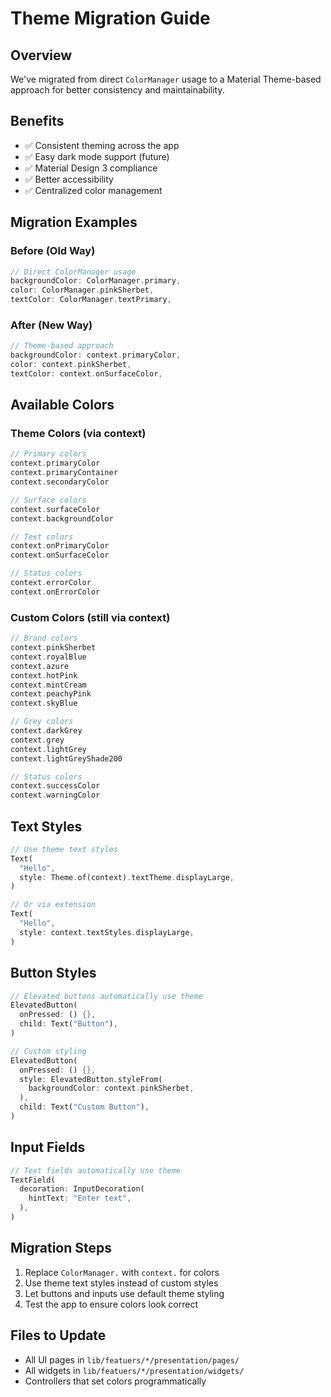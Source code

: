 # Theme Migration Guide

## Overview
We've migrated from direct `ColorManager` usage to a Material Theme-based approach for better consistency and maintainability.

## Benefits
- ✅ Consistent theming across the app
- ✅ Easy dark mode support (future)
- ✅ Material Design 3 compliance
- ✅ Better accessibility
- ✅ Centralized color management

## Migration Examples

### Before (Old Way)
```dart
// Direct ColorManager usage
backgroundColor: ColorManager.primary,
color: ColorManager.pinkSherbet,
textColor: ColorManager.textPrimary,
```

### After (New Way)
```dart
// Theme-based approach
backgroundColor: context.primaryColor,
color: context.pinkSherbet,
textColor: context.onSurfaceColor,
```

## Available Colors

### Theme Colors (via context)
```dart
// Primary colors
context.primaryColor
context.primaryContainer
context.secondaryColor

// Surface colors
context.surfaceColor
context.backgroundColor

// Text colors
context.onPrimaryColor
context.onSurfaceColor

// Status colors
context.errorColor
context.onErrorColor
```

### Custom Colors (still via context)
```dart
// Brand colors
context.pinkSherbet
context.royalBlue
context.azure
context.hotPink
context.mintCream
context.peachyPink
context.skyBlue

// Grey colors
context.darkGrey
context.grey
context.lightGrey
context.lightGreyShade200

// Status colors
context.successColor
context.warningColor
```

## Text Styles
```dart
// Use theme text styles
Text(
  "Hello",
  style: Theme.of(context).textTheme.displayLarge,
)

// Or via extension
Text(
  "Hello",
  style: context.textStyles.displayLarge,
)
```

## Button Styles
```dart
// Elevated buttons automatically use theme
ElevatedButton(
  onPressed: () {},
  child: Text("Button"),
)

// Custom styling
ElevatedButton(
  onPressed: () {},
  style: ElevatedButton.styleFrom(
    backgroundColor: context.pinkSherbet,
  ),
  child: Text("Custom Button"),
)
```

## Input Fields
```dart
// Text fields automatically use theme
TextField(
  decoration: InputDecoration(
    hintText: "Enter text",
  ),
)
```

## Migration Steps
1. Replace `ColorManager.` with `context.` for colors
2. Use theme text styles instead of custom styles
3. Let buttons and inputs use default theme styling
4. Test the app to ensure colors look correct

## Files to Update
- All UI pages in `lib/featuers/*/presentation/pages/`
- All widgets in `lib/featuers/*/presentation/widgets/`
- Controllers that set colors programmatically
